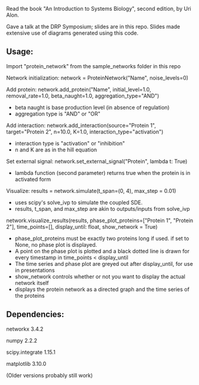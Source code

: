 Read the book "An Introduction to Systems Biology", second edition, by Uri Alon.

Gave a talk at the DRP Symposium; slides are in this repo. Slides made extensive use of diagrams generated using this code.

Usage:
-

Import "protein_network" from the sample_networks folder in this repo

Network initialization:
network = ProteinNetwork("Name", noise_levels=0)

Add protein:
network.add_protein("Name", initial_level=1.0, removal_rate=1.0, beta_naught=1.0, aggregation_type="AND")
- beta naught is base production level (in absence of regulation)
- aggregation type is "AND" or "OR"

Add interaction:
network.add_interaction(source="Protein 1", target="Protein 2", n=10.0, K=1.0, interaction_type="activation")
- interaction type is "activation" or "inhibition"
- n and K are as in the hill equation

Set external signal:
network.set_external_signal("Protein", lambda t: True) 
- lambda function (second parameter) returns true when the protein is in activated form

Visualize:
results = network.simulate(t_span=(0, 4), max_step = 0.01)
- uses scipy's solve_ivp to simulate the coupled SDE.
- results, t_span, and max_step are akin to outputs/inputs from solve_ivp

network.visualize_results(results, phase_plot_proteins=["Protein 1", "Protein 2"], time_points=[], display_until: float, show_network = True)
- phase_plot_proteins must be exactly two proteins long if used. if set to None, no phase plot is displayed.
- A point on the phase plot is plotted and a black dotted line is drawn for every timestamp in time_points < display_until
- The time series and phase plot are greyed out after display_until, for use in presentations
- show_network controls whether or not you want to display the actual network itself
- displays the protein network as a directed graph and the time series of the proteins


Dependencies:
- 
networkx 3.4.2

numpy 2.2.2

scipy.integrate 1.15.1

matplotlib 3.10.0

(Older versions probably still work)
